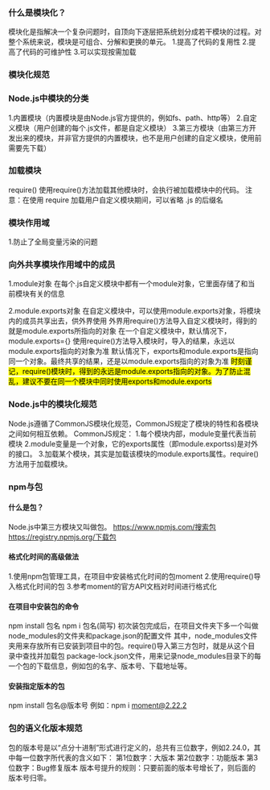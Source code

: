 ### 什么是模块化？
模块化是指解决一个复杂问题时，自顶向下逐层把系统划分成若干模块的过程。对整个系统来说，模块是可组合、分解和更换的单元。
1.提高了代码的复用性
2.提高了代码的可维护性
3.可以实现按需加载

### 模块化规范

### Node.js中模块的分类
1.内置模块（内置模块是由Node.js官方提供的，例如fs、path、http等）
2.自定义模块（用户创建的每个.js文件，都是自定义模块）
3.第三方模块（由第三方开发出来的模块，并非官方提供的内置模块，也不是用户创建的自定义模块，使用前需要先下载）

### 加载模块
require()
使用require()方法加载其他模块时，会执行被加载模块中的代码。
注意：在使用 require 加载用户自定义模块期间，可以省略 .js 的后缀名

### 模块作用域
1.防止了全局变量污染的问题

### 向外共享模块作用域中的成员
1.module对象
在每个.js自定义模块中都有一个module对象，它里面存储了和当前模块有关的信息

2.module.exports对象
在自定义模块中，可以使用module.exports对象，将模块内的成员共享出去，供外界使用
外界用require()方法导入自定义模块时，得到的就是module.exports所指向的对象
在一个自定义模块中，默认情况下，module.exports={}
使用require()方法导入模块时，导入的结果，永远以module.exports指向的对象为准
默认情况下，exports和module.exports是指向同一个对象。最终共享的结果，还是以module.exports指向的对象为准
<mark>时刻谨记，require()模块时，得到的永远是module.exports指向的对象。为了防止混乱，建议不要在同一个模块中同时使用exports和module.exports</mark>

### Node.js中的模块化规范
Node.js遵循了CommonJS模块化规范，CommonJS规定了模块的特性和各模块之间如何相互依赖。
CommonJS规定：
1.每个模块内部，module变量代表当前模块
2.module变量是一个对象，它的exports属性（即module.exportss)是对外的接口。
3.加载某个模块，其实是加载该模块的module.exports属性。require()方法用于加载模块。

### npm与包
#### 什么是包？
Node.js中第三方模块又叫做包。
https://www.npmjs.com/搜索包
https://registry.npmjs.org/下载包

#### 格式化时间的高级做法
1.使用npm包管理工具，在项目中安装格式化时间的包moment
2.使用require()导入格式化时间的包
3.参考moment的官方API文档对时间进行格式化

#### 在项目中安装包的命令
npm install 包名
npm i 包名(简写)
初次装包完成后，在项目文件夹下多一个叫做node_modules的文件夹和package.json的配置文件
其中，node_modules文件夹用来存放所有已安装到项目中的包。require()导入第三方包时，就是从这个目录中查找并加载包
package-lock.json文件，用来记录node_modules目录下的每一个包的下载信息，例如包的名字、版本号、下载地址等。

#### 安装指定版本的包
npm install 包名@版本号
例如：npm i moment@2.22.2

### 包的语义化版本规范
包的版本号是以“点分十进制”形式进行定义的，总共有三位数字，例如2.24.0，其中每一位数字所代表的含义如下：
第1位数字：大版本
第2位数字：功能版本
第3位数字：Bug修复版本
版本号提升的规则：只要前面的版本号增长了，则后面的版本号归零。
